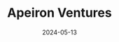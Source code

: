 ---  
layout: startup_page  
title: "Apeiron Ventures"  
id: "apeiron.vc"  
permalink: "/apeironventuresapeiron.vc05132024/"  
website: "https://apeiron.vc/"  
funding_round: "Seed"  
funding_amount: "€25M"  
investors: "HDBI, Eurobank, IQbility, a consortium of over 40 investors including family offices and institutional investors"  
about: "Apeiron Ventures is a Seed investment fund focused on nurturing the Gen Z economy and B2B software across Greece, the Greek Diaspora, and Europe. The firm prioritizes innovative solutions led by teams targeting enterprise transformation and the Gen Z economy, investing in early-to-seed-stage ventures."  
markets: "B2B Software, Enterprise Transformation, Gen Z Economy, Financial Inclusion, Future of Work, Education"  
hq: "Athens, Attica, Greece"  
founded_year: "2024"  
linkedin: "https://gr.linkedin.com/company/apeiron-venture-capital"  
twitter: ""  
instagram: ""  
facebook: ""  
crunchbase: ""  
pitchbook: ""  

date_display: "13-May-2024"  
date: "2024-05-13"

# SEO Optimization  
meta_title: "Apeiron Ventures - Seed Funding (€25M)"  
meta_description: "Apeiron Ventures, Apeiron Ventures is a Seed investment fund focused on nurturing the Gen Z economy and B2B software across Greece, the Greek Diaspora, and Europe. The ..."  
meta_keywords: "Apeiron Ventures, B2B Software, Enterprise Transformation, Gen Z Economy, Financial Inclusion, Future of Work, Education, Seed funding"  
canonical_url: "https://startup.projectstartups.com/apeironventuresapeiron.vc05132024/"  
---